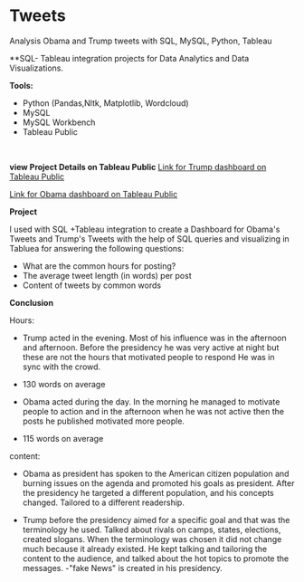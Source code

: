 # Tweets
Analysis Obama and Trump tweets with SQL, MySQL, Python, Tableau

**SQL- Tableau integration projects for Data Analytics and Data Visualizations.

**Tools:**
- Python (Pandas,Nltk, Matplotlib, Wordcloud)
- MySQL
- MySQL Workbench
- Tableau Public

![]() ![]()

**view Project Details on Tableau Public**
[Link for Trump dashboard on Tableau Public](https://public.tableau.com/profile/ofir8678#!/vizhome/TrumpTweets_16141165158550/DashboardTrump)

[Link for Obama dashboard on Tableau Public](https://public.tableau.com/profile/ofir8678#!/vizhome/ObamasTweets/DashboardObama)


**Project**

 I used with SQL +Tableau integration to create a Dashboard for Obama's Tweets and Trump's Tweets with the help of SQL queries and visualizing in Tabluea
 for answering the following questions:

- What are the common hours for posting?
- The average tweet length (in words) per post
- Content of tweets by common words

**Conclusion**

Hours:
- Trump acted in the evening. Most of his influence was in the afternoon and afternoon. Before the presidency he was very active at night but these are not the hours that motivated people to respond
He was in sync with the crowd.
- 130 words on average

- Obama acted during the day. In the morning he managed to motivate people to action and in the afternoon when he was not active then the posts he published motivated more people.
- 115 words on average

content:
- Obama as president has spoken to the American citizen population and burning issues on the agenda and promoted his goals as president.
  After the presidency he targeted a different population, and his concepts changed. Tailored to a different readership.

- Trump before the presidency aimed for a specific goal and that was the terminology he used. Talked about rivals on camps, states, elections, created slogans. When the        terminology was chosen it did not change much because it already existed. He kept talking and tailoring the content to the audience, and talked about the hot topics to promote the messages.
-"fake News" is created in his presidency.
